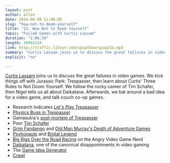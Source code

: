 ```yaml
---
layout: post
author: allen
date: 2014-08-08 11:00:00
slug: "how-not-to-doom-yourself"
title: "23. How Not to Doom Yourself"
topic: "Failed Games with Curtis Lassam"
duration: "1:06:39"
length: 39993124
link: http://traffic.libsyn.com/upupshow/upup23a.mp3
summary: "Curtis Lassam joins us to discuss the great failures in video games. We kick things off with Jurassic Park: Trespasser, then learn about Curtis' Three Rules to Not Doom Yourself. We follow the rocky career of Tim Schafer, then Nigel tells us all about Daikatana. Afterwards, we bat around a bad idea for a video game, and talk couch co-op games."
explicit: "no"

---
```


[Curtis Lassam](https://twitter.com/classam) joins us to discuss the great failures in video games. We kick things off with Jurassic Park: Trespasser, then learn about Curtis' Three Rules to Not Doom Yourself. We follow the rocky career of Tim Schafer, then Nigel tells us all about Daikatana. Afterwards, we bat around a bad idea for a video game, and talk couch co-op games.

- Research Indicates [Let's Play Trespasser](http://lparchive.org/Jurassic-Park-Trespasser/)
- [Physics Bugs in Trespasser](http://www.youtube.com/watch?v=i6cWEbkBeZQ)
- Gamasutra's [post-mortem of Trespasser](http://www.gamasutra.com/view/feature/131746/postmortem_dreamworks_.php)
- Poor [Tim Schafer](http://en.wikipedia.org/wiki/Tim_Schafer)
- [Grim Fandango](http://en.wikipedia.org/wiki/Grim_Fandango) and [Old Man Murray's Death of Adventure Games](http://www.oldmanmurray.com/features/77.html)
- [Psyhonauts](http://en.wikipedia.org/wiki/Psychonauts) and [Brütal Legend](http://en.wikipedia.org/wiki/Br%C3%BCtal_Legend)
- [Big Rigs Over the Road Racing](http://www.youtube.com/watch?v=h6DtVHqyYts) on the Angry Video Game Nerd
- [Daikatana](http://en.wikipedia.org/wiki/Daikatana), one of the canonical disappointments in video gaming
- The [Game Idea Generator](http://orteil.dashnet.org/gamegen)
- [Crawl](http://www.powerhoof.com/crawl/) 

